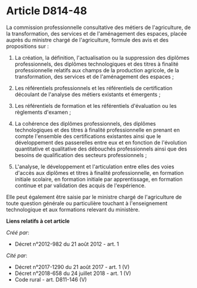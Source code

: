 # Article D814-48

La commission professionnelle consultative des métiers de l'agriculture, de la transformation, des services et de
l'aménagement des espaces, placée auprès du ministre chargé de l'agriculture, formule des avis et des propositions sur :

1. La création, la définition, l'actualisation ou la suppression des diplômes professionnels, des diplômes technologiques et
des titres à finalité professionnelle relatifs aux champs de la production agricole, de la transformation, des services et de
l'aménagement des espaces ;

2. Les référentiels professionnels et les référentiels de certification découlant de l'analyse des métiers existants et
émergents ;

3. Les référentiels de formation et les référentiels d'évaluation ou les règlements d'examen ;

4. La cohérence des diplômes professionnels, des diplômes technologiques et des titres à finalité professionnelle en prenant
en compte l'ensemble des certifications existantes ainsi que le développement des passerelles entre eux et en fonction de
l'évolution quantitative et qualitative des débouchés professionnels ainsi que des besoins de qualification des secteurs
professionnels ;

5. L'analyse, le développement et l'articulation entre elles des voies d'accès aux diplômes et titres à finalité
professionnelle, en formation initiale scolaire, en formation initiale par apprentissage, en formation continue et par
validation des acquis de l'expérience.

Elle peut également être saisie par le ministre chargé de l'agriculture de toute question générale ou particulière touchant à
l'enseignement technologique et aux formations relevant du ministère.

**Liens relatifs à cet article**

_Créé par_:

  - Décret n°2012-982 du 21 août 2012 - art. 1

_Cité par_:

  - Décret n°2017-1290 du 21 août 2017 - art. 1 (V)
  - Décret n°2018-658 du 24 juillet 2018 - art. 1 (V)
  - Code rural - art. D811-146 (V)
